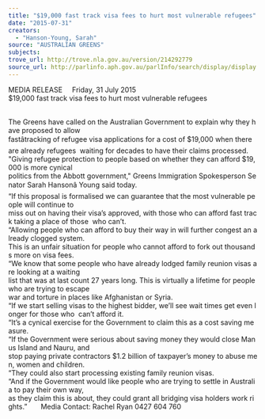 ```yaml
---
title: "$19,000 fast track visa fees to hurt most vulnerable refugees"
date: "2015-07-31"
creators:
  - "Hanson-Young, Sarah"
source: "AUSTRALIAN GREENS"
subjects:
trove_url: http://trove.nla.gov.au/version/214292779
source_url: http://parlinfo.aph.gov.au/parlInfo/search/display/display.w3p;query=Id%3A%22media/pressrel/3990616%22
---
```


 MEDIA RELEASE     Friday, 31 July 2015     $19,000 fast track visa fees to hurt most vulnerable refugees  

    The Greens have called on the Australian Government to explain why they have proposed to allow  fastâtracking of refugee visa applications for a cost of $19,000 when there are already refugees  waiting for decades to have their claims processed.     "Giving refugee protection to people based on whether they can afford $19,000 is more cynical  politics from the Abbott government," Greens Immigration Spokesperson Senator Sarah Hansonâ Young said today.    “If this proposal is formalised we can guarantee that the most vulnerable people will continue to  miss out on having their visa’s approved, with those who can afford fast track taking a place of those  who can’t.     “Allowing people who can afford to buy their way in will further congest an already clogged system.  This is an unfair situation for people who cannot afford to fork out thousands more on visa fees.     “We know that some people who have already lodged family reunion visas are looking at a waiting  list that was at last count 27 years long. This is virtually a lifetime for people who are trying to escape  war and torture in places like Afghanistan or Syria.     “If we start selling visas to the highest bidder, we’ll see wait times get even longer for those who  can’t afford it.     “It’s a cynical exercise for the Government to claim this as a cost saving measure.     “If the Government were serious about saving money they would close Manus Island and Nauru, and  stop paying private contractors $1.2 billion of taxpayer’s money to abuse men, women and children.     “They could also start processing existing family reunion visas.     “And if the Government would like people who are trying to settle in Australia to pay their own way,  as they claim this is about, they could grant all bridging visa holders work rights.”       Media Contact: Rachel Ryan 0427 604 760   


